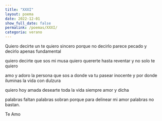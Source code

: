 ```yaml
---
title: "XXXI"
layout: poema
date: 2022-12-01
show_full_date: false
permalink: /poemas/XXXI/
categoria: verano
---
```

Quiero decirte un te quiero sincero
porque no decirlo parece pecado
y decirlo apenas fundamental

quiero decirte que sos mi musa
quiero quererte hasta reventar
y no solo te quiero

amo y adoro la persona que sos
a donde va tu pasear inocente
y por donde iluminas la vida con dulzura

quiero hoy amada
desearte toda la vida siempre
amor y dicha

palabras faltan palabras sobran
porque para delinear mi amor
palabras no bastan.

Te Amo
